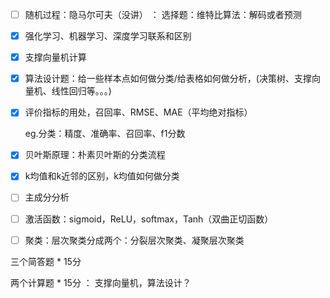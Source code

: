 - [ ] 随机过程：隐马尔可夫（没讲）  ： 选择题：维特比算法：解码或者预测
- [x] 强化学习、机器学习、深度学习联系和区别
- [x] 支撑向量机计算
- [x] 算法设计题：给一些样本点如何做分类/给表格如何做分析，(决策树、支撑向量机、线性回归等。。。)

- [x] 评价指标的用处，召回率、RMSE、MAE（平均绝对指标）

   eg.分类：精度、准确率、召回率、f1分数

- [x] 贝叶斯原理：朴素贝叶斯的分类流程
- [x] k均值和k近邻的区别，k均值如何做分类
- [ ] 主成分分析
- [ ] 激活函数：sigmoid，ReLU，softmax，Tanh（双曲正切函数）
- [ ] 聚类：层次聚类分成两个：分裂层次聚类、凝聚层次聚类



三个简答题 * 15分

两个计算题 * 15分 ： 支撑向量机，算法设计？